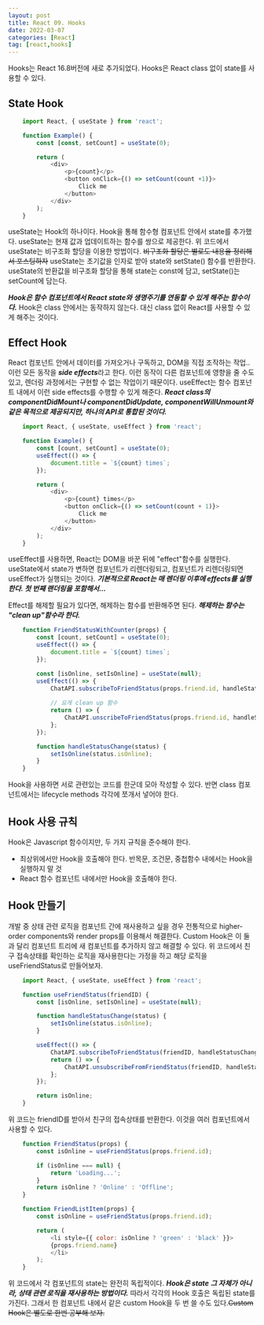 ```yaml
---
layout: post
title: React 09. Hooks
date: 2022-03-07
categories: [React]
tag: [react,hooks]
---
```


Hooks는 React 16.8버전에 새로 추가되었다. Hooks은 React class 없이 state를 사용할 수 있다.

## State Hook

```javascript
    import React, { useState } from 'react';

    function Example() {
        const [const, setCount] = useState(0);

        return (
            <div>
                <p>{count}</p>
                <button onClick={() => setCount(count +1)}>
                    Click me
                </button>
            </div>
        );
    }
```

useState는 Hook의 하나이다. Hook을 통해 함수형 컴포넌트 안에서 state를 추가했다. useState는 현재 값과 업데이트하는 함수를 쌍으로 제공한다.
위 코드에서 useState는 비구조화 할당을 이용한 방법이다. ~~비구조화 할당은 별로도 내용을 정리해서 포스팅하자~~
useState는 초기값을 인자로 받아 state와 setState() 함수를 반환한다. useState의 반환값을 비구조화 할당을 통해 state는 const에 담고, setState()는 setCount에 담는다.

***Hook은 함수 컴포넌트에서 React state와 생명주기를 연동할 수 있게 해주는 함수이다.***
Hook은 class 안에서는 동작하지 않는다. 대신 class 없이 React를 사용할 수 있게 해주는 것이다.

## Effect Hook

React 컴포넌트 안에서 데이터를 가져오거나 구독하고, DOM을 직접 조작하는 작업.. 이런 모든 동작을 ***side effects***라고 한다. 이런 동작이 다른 컴포넌트에 영향을 줄 수도 있고, 렌더링 과정에서는 구현할 수 없는 작업이기 때문이다.
useEffect는 함수 컴포넌트 내에서 이런 side effects를 수행할 수 있게 해준다. ***React class의 componentDidMount나 componentDidUpdate, componentWillUnmount와 같은 목적으로 제공되지만, 하나의 API로 통합된 것이다.***

```javascript
    import React, { useState, useEffect } from 'react';

    function Example() {
        const [count, setCount] = useState(0);
        useEffect(() => {
            document.title = `${count} times`;
        });

        return (
            <div>
                <p>{count} times</p>
                <button onClick={() => setCount(count + 1)}>
                    Click me
                </button>
            </div>
        );
    }
```

useEffect를 사용하면, React는 DOM을 바꾼 뒤에 "effect"함수를 실행한다. useState에서 state가 변하면 컴포넌트가 리렌더링되고, 컴포넌트가 리렌더링되면 useEffect가 실행되는 것이다.
***기본적으로 React는 매 렌더링 이후에 effects를 실행한다. 첫 번째 랜더링을 포함해서...***

Effect를 해제할 필요가 있다면, 해제하는 함수를 반환해주면 된다. ***해제하는 함수는 "clean up"함수라 한다.***

```javascript
    function FriendStatusWithCounter(props) {
        const [count, setCount] = useState(0);
        useEffect(() => {
            document.title = `${count} times`;
        });

        const [isOnline, setIsOnline] = useState(null);
        useEffect(() => {
            ChatAPI.subscribeToFriendStatus(props.friend.id, handleStatusChange);
            
            // 요게 clean up 함수
            return () => {
                ChatAPI.unscribeToFriendStatus(props.friend.id, handleStatusChange);
            };
        });

        function handleStatusChange(status) {
            setIsOnline(status.isOnline);
        }
    }
```

Hook을 사용하면 서로 관련있는 코드를 한군데 모아 작성할 수 있다. 반면 class 컴포넌트에서는 lifecycle methods 각각에 쪼개서 넣어야 한다.

## Hook 사용 규칙

Hook은 Javascript 함수이지만, 두 가지 규칙을 준수해야 한다.
- 최상위에서만 Hook을 호출해야 한다. 반목문, 조건문, 중첩함수 내에서는 Hook을 실행하지 말 것
- React 함수 컴포넌트 내에서만 Hook을 호출해야 한다. 

## Hook 만들기

개발 중 상태 관련 로직을 컴포넌트 간에 재사용하고 싶을 경우 전통적으로 higher-order components와 render props를 이용해서 해결한다. Custom Hook은 이 둘과 달리 컴포넌트 트리에 새 컴포넌트를 추가하지 않고 해결할 수 있다.
위 코드에서 친구 접속상태를 확인하는 로직을 재사용한다는 가정을 하고 해당 로직을 useFriendStatus로 만들어보자.

```javascript
    import React, { useState, useEffect } from 'react';

    function useFriendStatus(friendID) {
        const [isOnline, setIsOnline] = useState(null);

        function handleStatusChange(status) {
            setIsOnline(status.isOnline);
        }

        useEffect(() => {
            ChatAPI.subscribeToFriendStatus(friendID, handleStatusChange);
            return () => {
                ChatAPI.unsubscribeFromFriendStatus(friendID, handleStatusChange);
            };
        });

        return isOnline;
    }
```

위 코드는 friendID를 받아서 친구의 접속상태를 반환한다. 이것을 여러 컴포넌트에서 사용할 수 있다.

```javascript
    function FriendStatus(props) {
        const isOnline = useFriendStatus(props.friend.id);

        if (isOnline === null) {
            return 'Loading...';
        }
        return isOnline ? 'Online' : 'Offline';
    }
```
```javascript
    function FriendListItem(props) {
        const isOnline = useFriendStatus(props.friend.id);

        return (
            <li style={{ color: isOnline ? 'green' : 'black' }}>
            {props.friend.name}
            </li>
        );
    }
```

위 코드에서 각 컴포넌트의 state는 완전히 독립적이다. ***Hook은 state 그 자체가 아니라, 상태 관련 로직을 재사용하는 방법이다.*** 따라서 각각의 Hook 호출은 독립된 state를 가진다. 그래서 한 컴포넌트 내에서 같은 custom Hook을 두 번 쓸 수도 있다.~~Custom Hook은 별도로 한번 공부해 보자.~~


